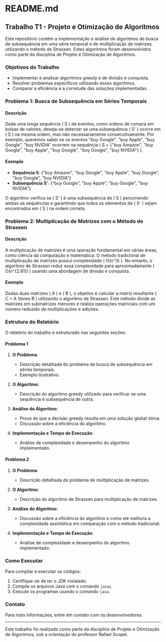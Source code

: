 # README.md

## Trabalho T1 - Projeto e Otimização de Algoritmos

Este repositório contém a implementação e análise de algoritmos de busca de subsequência em uma série temporal e de multiplicação de matrizes utilizando o método de Strassen. Estes algoritmos foram desenvolvidos como parte da disciplina de Projeto e Otimização de Algoritmos.

### Objetivos do Trabalho

- Implementar e analisar algoritmos greedy e de divisão e conquista.
- Resolver problemas específicos utilizando esses algoritmos.
- Comparar a eficiência e a corretude das soluções implementadas.

### Problema 1: Busca de Subsequência em Séries Temporais

#### Descrição

Dada uma longa sequência \( S \) de eventos, como ordens de compra em bolsas de valores, deseja-se detectar se uma subsequência \( S' \) ocorre em \( S \) na mesma ordem, mas não necessariamente consecutivamente. Por exemplo, queremos saber se os eventos "buy Google", "buy Apple", "buy Google", "buy NVIDIA" ocorrem na sequência \( S = \{"buy Amazon", "buy Google", "buy Apple", "buy Google", "buy Google", "buy NVIDIA"\} \).

#### Exemplo

- **Sequência S**: \{"buy Amazon", "buy Google", "buy Apple", "buy Google", "buy Google", "buy NVIDIA"\}
- **Subsequência S'**: \{"buy Google", "buy Apple", "buy Google", "buy NVIDIA"\}

O algoritmo verifica se \( S' \) é uma subsequência de \( S \) percorrendo ambas as sequências e garantindo que todos os elementos de \( S' \) sejam encontrados em \( S \) na ordem correta.

### Problema 2: Multiplicação de Matrizes com o Método de Strassen

#### Descrição

A multiplicação de matrizes é uma operação fundamental em várias áreas, como ciência da computação e matemática. O método tradicional de multiplicação de matrizes possui complexidade \( O(n^3) \). No entanto, o algoritmo de Strassen reduz essa complexidade para aproximadamente \( O(n^{2.81}) \) usando uma abordagem de divisão e conquista.

#### Exemplo

Dadas duas matrizes \( A \) e \( B \), o objetivo é calcular a matriz resultante \( C = A \times B \) utilizando o algoritmo de Strassen. Este método divide as matrizes em submatrizes menores e realiza operações matriciais com um número reduzido de multiplicações e adições.

### Estrutura do Relatório

O relatório do trabalho é estruturado nas seguintes seções:

#### Problema 1

1. **O Problema**:
   - Descrição detalhada do problema de busca de subsequência em séries temporais.
   - Exemplo ilustrativo.

2. **O Algoritmo**:
   - Descrição do algoritmo greedy utilizado para verificar se uma sequência é subsequência de outra.

3. **Análise do Algoritmo**:
   - Prova de que a decisão greedy resulta em uma solução global ótima.
   - Discussão sobre a eficiência do algoritmo.

4. **Implementação e Tempo de Execução**:
   - Análise de complexidade e desempenho do algoritmo implementado.

#### Problema 2

1. **O Problema**:
   - Descrição detalhada do problema de multiplicação de matrizes.

2. **O Algoritmo**:
   - Descrição do algoritmo de Strassen para multiplicação de matrizes.

3. **Análise do Algoritmo**:
   - Discussão sobre a eficiência do algoritmo e como ele melhora a complexidade assintótica em comparação com o método tradicional.

4. **Implementação e Tempo de Execução**:
   - Análise de complexidade e desempenho do algoritmo implementado.

### Como Executar

Para compilar e executar os códigos:

1. Certifique-se de ter o JDK instalado.
2. Compile os arquivos Java com o comando `javac`.
3. Execute os programas usando o comando `java`.

### Contato

Para mais informações, entre em contato com os desenvolvedores.

---

Este trabalho foi realizado como parte da disciplina de Projeto e Otimização de Algoritmos, sob a orientação do professor Rafael Scopel.
